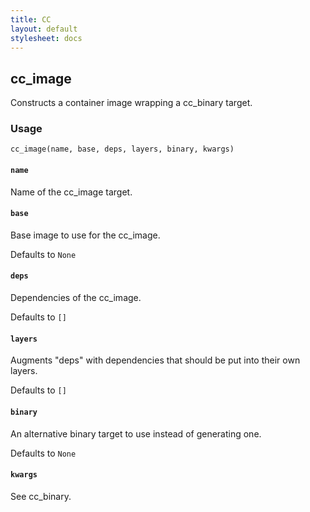 ```yaml
---
title: CC
layout: default
stylesheet: docs
---
```

<!-- *********************
 DO NOT EDIT THIS FILE
  It is a generated build output from Stardoc.
  Instead you must edit the .bzl file where the rules are declared,
  or possibly a markdown file next to the .bzl file
 ********************* -->
[name]: https://bazel.build/docs/build-ref.html#name
[label]: https://bazel.build/docs/build-ref.html#labels
[labels]: https://bazel.build/docs/build-ref.html#labels

## cc_image

Constructs a container image wrapping a cc_binary target.

### Usage

```
cc_image(name, base, deps, layers, binary, kwargs)
```


#### `name`
      
Name of the cc_image target.



#### `base`
      
Base image to use for the cc_image.

Defaults to `None`


#### `deps`
      
Dependencies of the cc_image.

Defaults to `[]`


#### `layers`
      
Augments "deps" with dependencies that should be put into
       their own layers.

Defaults to `[]`


#### `binary`
      
An alternative binary target to use instead of generating one.

Defaults to `None`


#### `kwargs`
      
See cc_binary.





